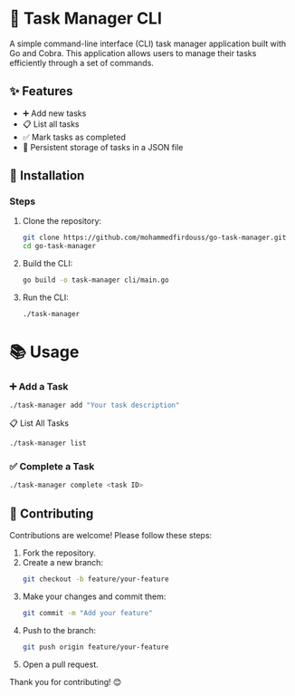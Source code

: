 # 📝 Task Manager CLI

A simple command-line interface (CLI) task manager application built with Go and Cobra. This application allows users to manage their tasks efficiently through a set of commands.

## ✨ Features
- ➕ Add new tasks
- 📋 List all tasks
- ✅ Mark tasks as completed
- 💾 Persistent storage of tasks in a JSON file

## 🚀 Installation


### Steps

1. Clone the repository:
   ```bash
   git clone https://github.com/mohammedfirdouss/go-task-manager.git
   cd go-task-manager
   ```

2. Build the CLI:
   ```bash
   go build -o task-manager cli/main.go
   ```

3. Run the CLI:
   ```bash
   ./task-manager
   ```

# 📚 Usage

### ➕ Add a Task
``` bash
./task-manager add "Your task description"
```

📋 List All Tasks
```bash
./task-manager list
```

### ✅ Complete a Task
```bash
./task-manager complete <task ID>
```


## 🤝 Contributing
Contributions are welcome! Please follow these steps:

1. Fork the repository.
2. Create a new branch:
   ```bash
   git checkout -b feature/your-feature
   ```
3. Make your changes and commit them:
   ```bash
   git commit -m "Add your feature"
   ```
4. Push to the branch:
   ```bash
   git push origin feature/your-feature
   ```
5. Open a pull request.


Thank you for contributing! 😊